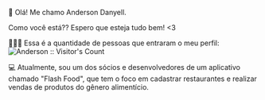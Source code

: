 👋 Olá! Me chamo Anderson Danyell.

Como você está?? Espero que esteja tudo bem! <3

🙅🏻‍♂️ Essa é a quantidade de pessoas que entraram o meu perfil: 
<img src="https://profile-counter.glitch.me/{ANDERSSONSX}/count.svg" alt="Anderson :: Visitor's Count" />



💻 Atualmente, sou um dos sócios e desenvolvedores de um aplicativo chamado "Flash Food", que tem o foco em cadastrar restaurantes e realizar vendas de produtos do gênero alimentício.
